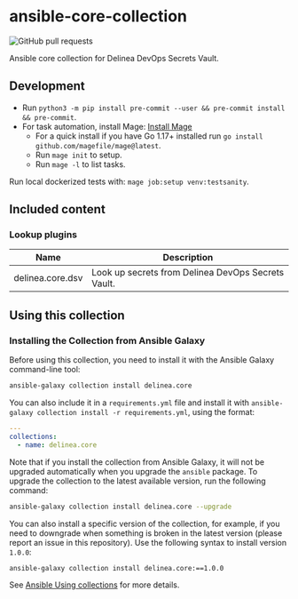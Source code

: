 # ansible-core-collection

![GitHub pull requests](https://img.shields.io/github/issues-pr-raw/delineaxpm/ansible-core-collection?style=for-the-badge)

Ansible core collection for Delinea DevOps Secrets Vault.

## Development

- Run `python3 -m pip install pre-commit --user && pre-commit install && pre-commit`.
- For task automation, install Mage: [Install Mage](https://magefile.org/)
    - For a quick install if you have Go 1.17+ installed run `go install github.com/magefile/mage@latest`.
    - Run `mage init` to setup.
    - Run `mage -l` to list tasks.

Run local dockerized tests with: `mage job:setup venv:testsanity`.

## Included content

### Lookup plugins

| Name             | Description                                        |
| ---------------- | -------------------------------------------------- |
| delinea.core.dsv | Look up secrets from Delinea DevOps Secrets Vault. |

## Using this collection

### Installing the Collection from Ansible Galaxy

Before using this collection, you need to install it with the Ansible Galaxy command-line tool:

```bash
ansible-galaxy collection install delinea.core
```

You can also include it in a `requirements.yml` file and install it with `ansible-galaxy collection install -r requirements.yml`, using the format:

```yaml
---
collections:
  - name: delinea.core
```

Note that if you install the collection from Ansible Galaxy, it will not be upgraded automatically when you upgrade the `ansible` package. To upgrade the collection to the latest available version, run the following command:

```bash
ansible-galaxy collection install delinea.core --upgrade
```

You can also install a specific version of the collection, for example, if you need to downgrade when something is broken in the latest version (please report an issue in this repository). Use the following syntax to install version `1.0.0`:

```bash
ansible-galaxy collection install delinea.core:==1.0.0
```

See [Ansible Using collections](https://docs.ansible.com/ansible/devel/user_guide/collections_using.html) for more details.
